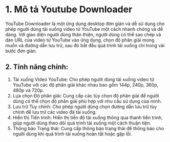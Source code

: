 # 1. Mô tả Youtube Downloader
YouTube Downloader là một ứng dụng desktop đơn giản và dễ sử dụng cho phép người dùng tải xuống video từ YouTube một cách nhanh chóng và dễ dàng. Với giao diện người dùng thân thiện, người dùng có thể sao chép và dán URL của video từ YouTube vào ứng dụng, chọn độ phân giải mong muốn và đường dẫn lưu trữ, sau đó bắt đầu quá trình tải xuống chỉ trong vài bước đơn giản.

## 2. Tính năng chính:
1. Tải xuống Video YouTube: Cho phép người dùng tải xuống video từ YouTube với các độ phân giải khác nhau bao gồm 144p, 240p, 360p, 480p và 720p.
2. Lựa chọn Độ phân giải: Cung cấp các tùy chọn độ phân giải để người dùng có thể chọn độ phân giải phù hợp với nhu cầu sử dụng của mình.
3. Lưu trữ Tùy chỉnh: Cho phép người dùng chọn đường dẫn lưu trữ tùy chỉnh để lưu trữ các video đã tải xuống.
4. Hiển thị Tiến trình: Hiển thị tiến độ tải xuống thông qua thanh tiến trình, giúp người dùng theo dõi quá trình tải xuống một cách thuận tiện.
5. Thông báo Trạng thái: Cung cấp thông báo trạng thái để thông báo cho người dùng khi quá trình tải xuống hoàn tất hoặc gặp lỗi.
